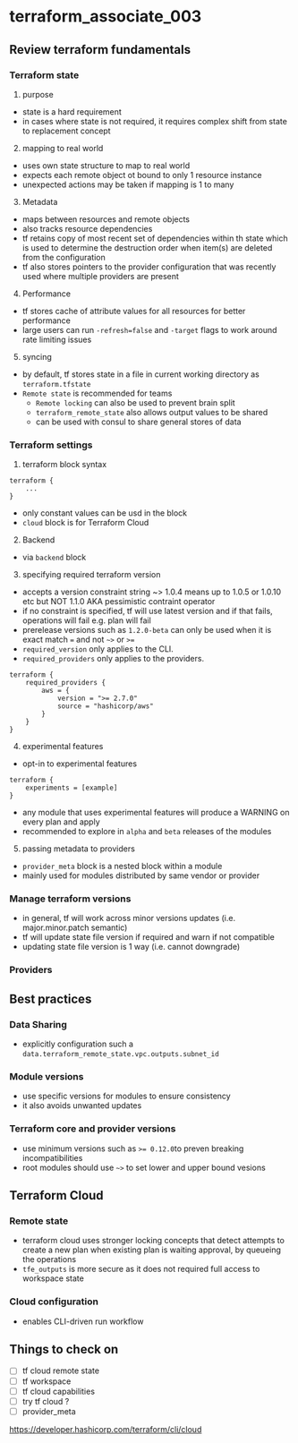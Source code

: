 # terraform_associate_003
## Review terraform fundamentals
### Terraform state
1. purpose
- state is a hard requirement
- in cases where state is not required, it requires complex shift from state to replacement concept
2. mapping to real world
- uses own state structure to map to real world
- expects each remote object ot bound to only 1 resource instance
- unexpected actions may be taken if mapping is 1 to many 
3. Metadata
- maps between resources and remote objects
- also tracks resource dependencies
- tf retains copy of most recent set of dependencies within th state which is used to determine the destruction order when item(s) are deleted from the configuration
- tf also stores pointers to the provider configuration that was recently used where multiple providers are present
4. Performance
- tf stores cache of attribute values for all resources for better performance
- large users can run `-refresh=false` and `-target` flags to work around rate limiting issues
5. syncing
- by default, tf stores state in a file in current working directory as `terraform.tfstate`
- `Remote state` is recommended for teams
    - `Remote locking` can also be used to prevent brain split
    - `terraform_remote_state` also allows output values to be shared 
    - can be used with consul to share general stores of data
### Terraform settings
1. terraform block syntax
```hcl
terraform {
    ...
}
```
- only constant values can be usd in the block
- `cloud` block is for Terraform Cloud
2. Backend
- via `backend` block
3. specifying required terraform version
- accepts a version constraint string
~> 1.0.4 means up to 1.0.5 or 1.0.10 etc but NOT 1.1.0 AKA pessimistic contraint operator
- if no constraint is specified, tf will use latest version and if that fails, operations will fail e.g. plan will fail
- prerelease versions such as `1.2.0-beta` can only be used when it is exact match `=` and not `~>` or `>=`
- `required_version` only applies to the CLI.
- `required_providers` only applies to the providers.
```hcl
terraform {
    required_providers {
        aws = {
            version = ">= 2.7.0"
            source = "hashicorp/aws"
        }
    }
}
```
4. experimental features
- opt-in to experimental features
```hcl
terraform {
    experiments = [example]
}
```
- any module that uses experimental features will produce a WARNING on every plan and apply
- recommended to explore in `alpha` and `beta` releases of the modules
5. passing metadata to providers
- `provider_meta` block is a nested block within a module
- mainly used for modules distributed by same vendor or provider
### Manage terraform versions
- in general, tf will work across minor versions updates (i.e. major.minor.patch semantic)
- tf will update state file version if required and warn if not compatible
- updating state file version is 1 way (i.e. cannot downgrade)
### Providers
## Best practices
### Data Sharing
- explicitly configuration such a `data.terraform_remote_state.vpc.outputs.subnet_id`
### Module versions
- use specific versions for modules to ensure consistency
- it also avoids unwanted updates
### Terraform core and provider versions
- use minimum versions such as `>= 0.12.0`to preven breaking incompatibilities 
- root modules should use `~>` to set lower and upper bound vesions
## Terraform Cloud
### Remote state 
- terraform cloud uses stronger locking concepts that detect attempts to create a new plan when existing plan is waiting approval, by queueing the operations
- `tfe_outputs` is more secure as it does not required full access to workspace state
### Cloud configuration
- enables CLI-driven run workflow
## Things to check on 
- [ ] tf cloud remote state
- [ ] tf workspace
- [ ] tf cloud capabilities
- [ ] try tf cloud ? 
- [ ] provider_meta

https://developer.hashicorp.com/terraform/cli/cloud



